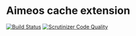 Aimeos cache extension
======================
[![Build Status](https://travis-ci.org/aimeos/ai-cache.svg?branch=master)](https://travis-ci.org/aimeos/ai-cache)
[![Scrutinizer Code Quality](https://scrutinizer-ci.com/g/aimeos/ai-cache/badges/quality-score.png?b=master)](https://scrutinizer-ci.com/g/aimeos/ai-cache/?branch=master)
